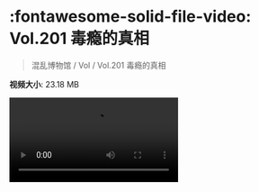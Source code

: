 # :fontawesome-solid-file-video: Vol.201 毒瘾的真相

> 混乱博物馆 / Vol / Vol.201 毒瘾的真相

**视频大小**: 23.18 MB

<div class="video"><video src="https://file.hsyhx.top/archive/201.mp4" controls preload>🤔 您的浏览器不支持 video 标签</video></div>